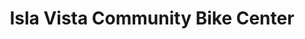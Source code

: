 ---
title: "Isla Vista Community Bike Center"
url: /isla-vista/isla-vista-community-bike-center/
shop: Fahrrad
---
